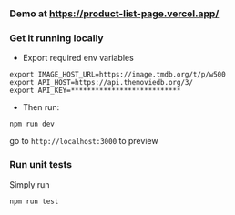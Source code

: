 ### Demo at https://product-list-page.vercel.app/

### Get it running locally

* Export required env variables
```shell
export IMAGE_HOST_URL=https://image.tmdb.org/t/p/w500
export API_HOST=https://api.themoviedb.org/3/
export API_KEY=***************************
```
* Then run:
```shell
npm run dev
```
go to `http://localhost:3000` to preview

### Run unit tests
Simply run
```shell
npm run test
```